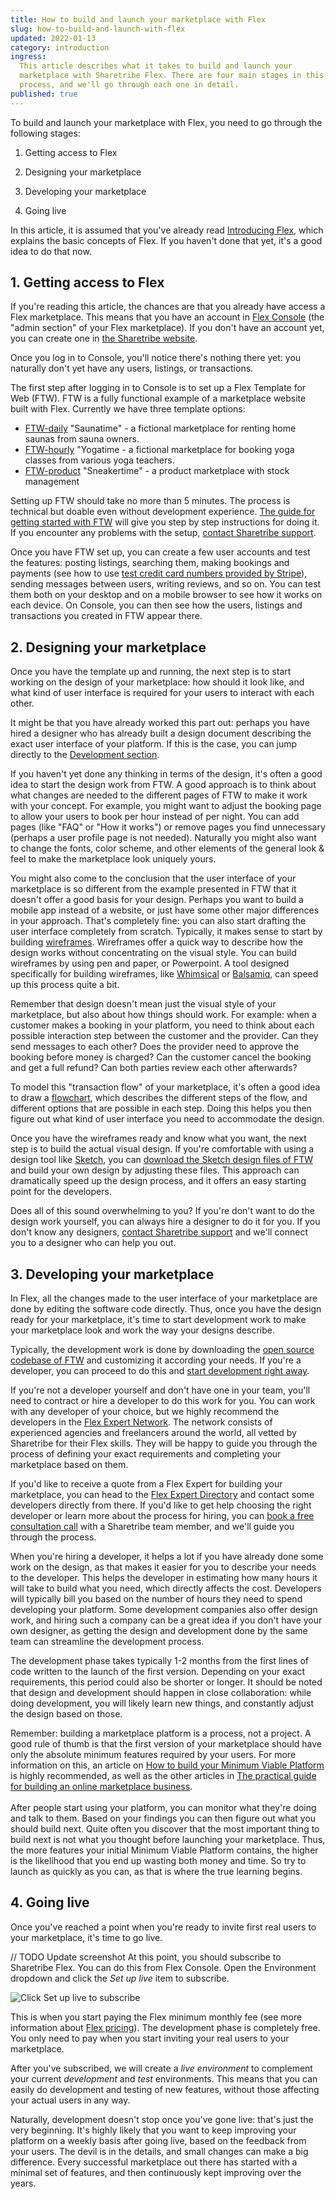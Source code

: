 ```yaml
---
title: How to build and launch your marketplace with Flex
slug: how-to-build-and-launch-with-flex
updated: 2022-01-13
category: introduction
ingress:
  This article describes what it takes to build and launch your
  marketplace with Sharetribe Flex. There are four main stages in this
  process, and we'll go through each one in detail.
published: true
---
```


To build and launch your marketplace with Flex, you need to go through
the following stages:

1. Getting access to Flex

2. Designing your marketplace

3. Developing your marketplace

4. Going live

In this article, it is assumed that you've already read
[Introducing Flex](/introduction/introducing-flex/), which explains the
basic concepts of Flex. If you haven't done that yet, it's a good idea
to do that now.

## 1. Getting access to Flex

If you're reading this article, the chances are that you already have
access a Flex marketplace. This means that you have an account in
[Flex Console](https://flex-console.sharetribe.com) (the "admin section"
of your Flex marketplace). If you don't have an account yet, you can
create one in
[the Sharetribe website](https://www.sharetribe.com/#start-building-with-flex).

Once you log in to Console, you'll notice there's nothing there yet: you
naturally don't yet have any users, listings, or transactions.

The first step after logging in to Console is to set up a Flex Template
for Web (FTW). FTW is a fully functional example of a marketplace
website built with Flex. Currently we have three template options:

- [FTW-daily](https://github.com/sharetribe/ftw-daily) "Saunatime" - a
  fictional marketplace for renting home saunas from sauna owners.
- [FTW-hourly](https://github.com/sharetribe/ftw-hourly) "Yogatime - a
  fictional marketplace for booking yoga classes from various yoga
  teachers.
- [FTW-product](https://github.com/sharetribe/ftw-product)
  "Sneakertime" - a product marketplace with stock management

Setting up FTW should take no more than 5 minutes. The process is
technical but doable even without development experience.
[The guide for getting started with FTW](/introduction/getting-started-with-ftw-daily/)
will give you step by step instructions for doing it. If you encounter
any problems with the setup,
[contact Sharetribe support](mailto:flex-support@sharetribe.com).

Once you have FTW set up, you can create a few user accounts and test
the features: posting listings, searching them, making bookings and
payments (see how to use
[test credit card numbers provided by Stripe](/how-to/set-up-and-use-stripe/#6-test-the-stripe-account-in-flex-template-for-web)),
sending messages between users, writing reviews, and so on. You can test
them both on your desktop and on a mobile browser to see how it works on
each device. On Console, you can then see how the users, listings and
transactions you created in FTW appear there.

## 2. Designing your marketplace

Once you have the template up and running, the next step is to start
working on the design of your marketplace: how should it look like, and
what kind of user interface is required for your users to interact with
each other.

It might be that you have already worked this part out: perhaps you have
hired a designer who has already built a design document describing the
exact user interface of your platform. If this is the case, you can jump
directly to the [Development section](#3-developing-your-marketplace).

If you haven't yet done any thinking in terms of the design, it's often
a good idea to start the design work from FTW. A good approach is to
think about what changes are needed to the different pages of FTW to
make it work with your concept. For example, you might want to adjust
the booking page to allow your users to book per hour instead of per
night. You can add pages (like "FAQ" or "How it works") or remove pages
you find unnecessary (perhaps a user profile page is not needed).
Naturally you might also want to change the fonts, color scheme, and
other elements of the general look & feel to make the marketplace look
uniquely yours.

You might also come to the conclusion that the user interface of your
marketplace is so different from the example presented in FTW that it
doesn't offer a good basis for your design. Perhaps you want to build a
mobile app instead of a website, or just have some other major
differences in your approach. That's completely fine: you can also start
drafting the user interface completely from scratch. Typically, it makes
sense to start by building
[wireframes](https://en.wikipedia.org/wiki/Website_wireframe).
Wireframes offer a quick way to describe how the design works without
concentrating on the visual style. You can build wireframes by using pen
and paper, or Powerpoint. A tool designed specifically for building
wireframes, like [Whimsical](https://whimsical.co/) or
[Balsamiq](https://balsamiq.com/), can speed up this process quite a
bit.

Remember that design doesn't mean just the visual style of your
marketplace, but also about how things should work. For example: when a
customer makes a booking in your platform, you need to think about each
possible interaction step between the customer and the provider. Can
they send messages to each other? Does the provider need to approve the
booking before money is charged? Can the customer cancel the booking and
get a full refund? Can both parties review each other afterwards?

To model this "transaction flow" of your marketplace, it's often a good
idea to draw a [flowchart](https://en.wikipedia.org/wiki/Flowchart),
which describes the different steps of the flow, and different options
that are possible in each step. Doing this helps you then figure out
what kind of user interface you need to accommodate the design.

Once you have the wireframes ready and know what you want, the next step
is to build the actual visual design. If you're comfortable with using a
design tool like [Sketch](https://www.sketch.com/), you can
[download the Sketch design files of FTW](/design-toolkit/design-files/#assets)
and build your own design by adjusting these files. This approach can
dramatically speed up the design process, and it offers an easy starting
point for the developers.

Does all of this sound overwhelming to you? If you're don't want to do
the design work yourself, you can always hire a designer to do it for
you. If you don't know any designers,
[contact Sharetribe support](mailto:flex-support@sharetribe.com) and
we'll connect you to a designer who can help you out.

## 3. Developing your marketplace

In Flex, all the changes made to the user interface of your marketplace
are done by editing the software code directly. Thus, once you have the
design ready for your marketplace, it's time to start development work
to make your marketplace look and work the way your designs describe.

Typically, the development work is done by downloading the
[open source codebase of FTW](https://github.com/sharetribe/ftw-daily)
and customizing it according your needs. If you're a developer, you can
proceed to do this and
[start development right away](/ftw/how-to-customize-ftw/).

If you're not a developer yourself and don't have one in your team,
you'll need to contract or hire a developer to do this work for you. You
can work with any developer of your choice, but we highly recommend the
developers in the
[Flex Expert Network](https://www.sharetribe.com/experts/). The network
consists of experienced agencies and freelancers around the world, all
vetted by Sharetribe for their Flex skills. They will be happy to guide
you through the process of defining your exact requirements and
completing your marketplace based on them.

If you'd like to receive a quote from a Flex Expert for building your
marketplace, you can head to the
[Flex Expert Directory](https://www.sharetribe.com/experts/) and contact
some developers directly from there. If you'd like to get help choosing
the right developer or learn more about the process for hiring, you can
[book a free consultation call](https://calendly.com/welcome-to-flex)
with a Sharetribe team member, and we'll guide you through the process.

When you're hiring a developer, it helps a lot if you have already done
some work on the design, as that makes it easier for you to describe
your needs to the developer. This helps the developer in estimating how
many hours it will take to build what you need, which directly affects
the cost. Developers will typically bill you based on the number of
hours they need to spend developing your platform. Some development
companies also offer design work, and hiring such a company can be a
great idea if you don't have your own designer, as getting the design
and development done by the same team can streamline the development
process.

The development phase takes typically 1-2 months from the first lines of
code written to the launch of the first version. Depending on your exact
requirements, this period could also be shorter or longer. It should be
noted that design and development should happen in close collaboration:
while doing development, you will likely learn new things, and
constantly adjust the design based on those.

Remember: building a marketplace platform is a process, not a project. A
good rule of thumb is that the first version of your marketplace should
have only the absolute minimum features required by your users. For more
information on this, an article on
[How to build your Minimum Viable Platform](https://www.sharetribe.com/academy/how-to-build-a-minimum-viable-platform/)
is highly recommended, as well as the other articles in
[The practical guide for building an online marketplace business](https://www.sharetribe.com/academy/guide/).
\
 \
After people start using your platform, you can monitor what they're doing
and talk to them. Based on your findings you can then figure out what you
should build next. Quite often you discover that the most important thing
to build next is not what you thought before launching your marketplace.
Thus, the more features your initial Minimum Viable Platform contains, the
higher is the likelihood that you end up wasting both money and time. So
try to launch as quickly as you can, as that is where the true learning begins.

## 4. Going live

Once you've reached a point when you're ready to invite first real users
to your marketplace, it's time to go live.

// TODO Update screenshot At this point, you should subscribe to
Sharetribe Flex. You can do this from Flex Console. Open the Environment
dropdown and click the _Set up live_ item to subscribe.

![Click Set up live to subscribe](./set-up-production.png)

This is when you start paying the Flex minimum monthly fee (see more
information about
[Flex pricing](https://www.sharetribe.com/products/flex/#pricing)). The
development phase is completely free. You only need to pay when you
start inviting your real users to your marketplace.

After you've subscribed, we will create a _live environment_ to
complement your current _development_ and _test_ environments. This
means that you can easily do development and testing of new features,
without those affecting your actual users in any way.

Naturally, development doesn't stop once you've gone live: that's just
the very beginning. It's highly likely that you want to keep improving
your platform on a weekly basis after going live, based on the feedback
from your users. The devil is in the details, and small changes can make
a big difference. Every successful marketplace out there has started
with a minimal set of features, and then continuously kept improving
over the years.

<!-- Docs to Markdown version 1.0β15 -->
